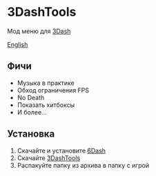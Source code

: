 ﻿# 3DashTools
Мод меню для [3Dash](https://delugedrop.itch.io/3dash)

[English](README.md)

## Фичи
- Музыка в практике
- Обход ограничения FPS
- No Death
- Показать хитбоксы
- И более...

## Установка
1. Скачайте и установите [6Dash](https://github.com/cgytrus/SixDash#Installation)
2. Скачайте [3DashTools](https://github.com/cgytrus/ThreeDashTools/releases/latest)
3. Распакуйте папку из архива в папку с игрой
